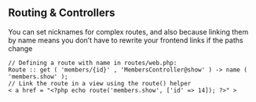 ## Routing & Controllers

You can set nicknames for complex routes, and also because linking them by name means you don’t have to rewrite your frontend links if the paths change

```
// Defining a route with name in routes/web.php: 
Route :: get ( 'members/{id}' , 'MembersController@show' ) -> name ( 'members.show' ); 
// Link the route in a view using the route() helper 
< a href = "<?php echo route('members.show', ['id' => 14]); ?>" >
```